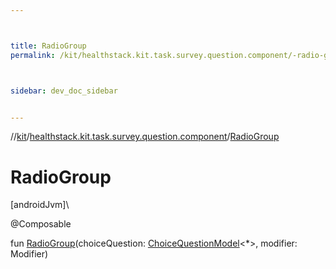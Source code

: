 ```yaml
---



title: RadioGroup
permalink: /kit/healthstack.kit.task.survey.question.component/-radio-group.html



sidebar: dev_doc_sidebar


---
```




//[kit](/kit.html)/[healthstack.kit.task.survey.question.component](index.html)/[RadioGroup](-radio-group.html)



# RadioGroup



[androidJvm]\




@Composable



fun [RadioGroup](-radio-group.html)(choiceQuestion: [ChoiceQuestionModel](../healthstack.kit.task.survey.question.model/-choice-question-model/index.html)&lt;*&gt;, modifier: Modifier)







